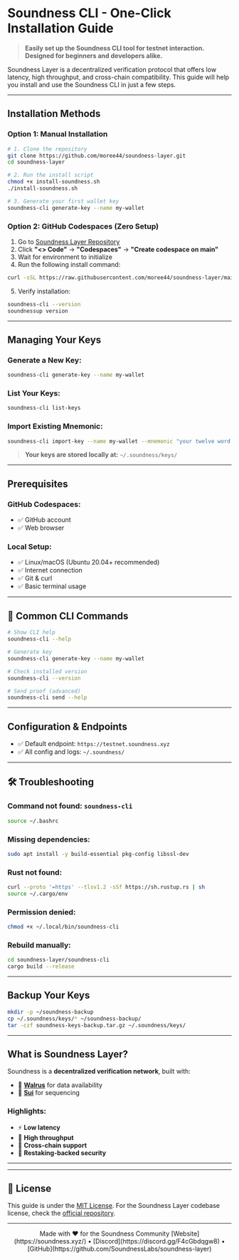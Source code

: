 # Soundness CLI - One-Click Installation Guide

> **Easily set up the Soundness CLI tool for testnet interaction. Designed for beginners and developers alike.**

Soundness Layer is a decentralized verification protocol that offers low latency, high throughput, and cross-chain compatibility. This guide will help you install and use the Soundness CLI in just a few steps.

---

##  Installation Methods

###  Option 1: Manual Installation

```bash
# 1. Clone the repository
git clone https://github.com/moree44/soundness-layer.git
cd soundness-layer

# 2. Run the install script
chmod +x install-soundness.sh
./install-soundness.sh

# 3. Generate your first wallet key
soundness-cli generate-key --name my-wallet
```

###  Option 2: GitHub Codespaces (Zero Setup)

1. Go to [Soundness Layer Repository](https://github.com/moree44/soundness-layer)
2. Click **"<> Code"** → **"Codespaces"** → **"Create codespace on main"**
3. Wait for environment to initialize
4. Run the following install command:

```bash
curl -sSL https://raw.githubusercontent.com/moree44/soundness-layer/main/install-soundness.sh | bash
```

5. Verify installation:

```bash
soundness-cli --version
soundnessup version
```

---

##  Managing Your Keys

### Generate a New Key:

```bash
soundness-cli generate-key --name my-wallet
```

### List Your Keys:

```bash
soundness-cli list-keys
```

### Import Existing Mnemonic:

```bash
soundness-cli import-key --name my-wallet --mnemonic "your twelve word seed here"
```

>  **Your keys are stored locally at:** `~/.soundness/keys/`

---

##  Prerequisites

### GitHub Codespaces:

* ✅ GitHub account
* ✅ Web browser

### Local Setup:

* ✅ Linux/macOS (Ubuntu 20.04+ recommended)
* ✅ Internet connection
* ✅ Git & curl
* ✅ Basic terminal usage

---

## 🔧 Common CLI Commands

```bash
# Show CLI help
soundness-cli --help

# Generate key
soundness-cli generate-key --name my-wallet

# Check installed version
soundness-cli --version

# Send proof (advanced)
soundness-cli send --help
```

---

##  Configuration & Endpoints

* ✅ Default endpoint: `https://testnet.soundness.xyz`
* ✅ All config and logs: `~/.soundness/`

---

## 🛠 Troubleshooting

### Command not found: `soundness-cli`

```bash
source ~/.bashrc
```

### Missing dependencies:

```bash
sudo apt install -y build-essential pkg-config libssl-dev
```

### Rust not found:

```bash
curl --proto '=https' --tlsv1.2 -sSf https://sh.rustup.rs | sh
source ~/.cargo/env
```

### Permission denied:

```bash
chmod +x ~/.local/bin/soundness-cli
```

### Rebuild manually:

```bash
cd soundness-layer/soundness-cli
cargo build --release
```

---

##  Backup Your Keys

```bash
mkdir -p ~/soundness-backup
cp ~/.soundness/keys/* ~/soundness-backup/
tar -czf soundness-keys-backup.tar.gz ~/.soundness/keys/
```

---


##  What is Soundness Layer?

Soundness is a **decentralized verification network**, built with:

* 🔹 **[Walrus](https://www.walrus.xyz/)** for data availability
* 🔹 **[Sui](https://sui.io/)** for sequencing

### Highlights:

* ⚡ **Low latency**
* 🚀 **High throughput**
* 🔗 **Cross-chain support**
* 🔐 **Restaking-backed security**

---

---

## 📄 License

This guide is under the [MIT License](LICENSE). For the Soundness Layer codebase license, check the [official repository](https://github.com/SoundnessLabs/soundness-layer).

---

<div align="center">
  Made with ❤️ for the Soundness Community  
  [Website](https://soundness.xyz/) • [Discord](https://discord.gg/F4cGbdqgw8) • [GitHub](https://github.com/SoundnessLabs/soundness-layer)
</div>
